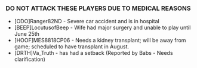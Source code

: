 ### DO NOT ATTACK THESE PLAYERS DUE TO MEDICAL REASONS

* [ODO]Ranger82ND - Severe car accident and is in hospital
* [BEEP]LocutusofBeep - Wife had major surgery and unable to play until June 25th
* [HOOF]MES8818CP06 - Needs a kidney transplant; will be away from game; scheduled to have transplant in August.
* [DRTH]Va_Truth - has had a setback (Reported by Babs - Needs clarification)
